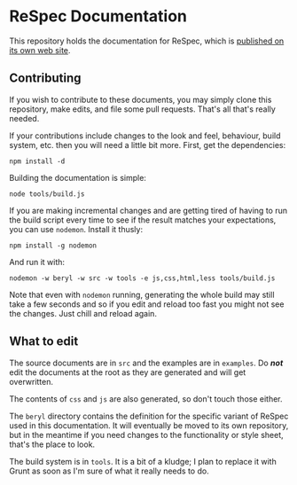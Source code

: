 
# ReSpec Documentation

This repository holds the documentation for ReSpec, which is
[published on its own web site](http://w3.org/respec/).

## Contributing

If you wish to contribute to these documents, you may simply clone this repository, make edits,
and file some pull requests. That's all that's really needed.

If your contributions include changes to the look and feel, behaviour, build system, etc. then you
will need a little bit more. First, get the dependencies:

    npm install -d

Building the documentation is simple:

    node tools/build.js

If you are making incremental changes and are getting tired of having to run the build script
every time to see if the result matches your expectations, you can use ```nodemon```. Install it
thusly:

    npm install -g nodemon

And run it with:

    nodemon -w beryl -w src -w tools -e js,css,html,less tools/build.js 

Note that even with ```nodemon``` running, generating the whole build may still take a few seconds
and so if you edit and reload too fast you might not see the changes. Just chill and reload again.

## What to edit

The source documents are in ```src``` and the examples are in ```examples```. Do ***not*** edit the
documents at the root as they are generated and will get overwritten.

The contents of ```css``` and ```js``` are also generated, so don't touch those either.

The ```beryl``` directory contains the definition for the specific variant of ReSpec used in this
documentation. It will eventually be moved to its own repository, but in the meantime if you need
changes to the functionality or style sheet, that's the place to look.

The build system is in ```tools```. It is a bit of a kludge; I plan to replace it with Grunt as soon
as I'm sure of what it really needs to do.

